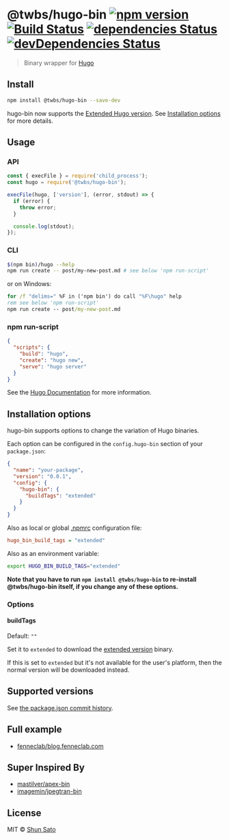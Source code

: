 # @twbs/hugo-bin [![npm version](https://img.shields.io/npm/v/@twbs/hugo-bin.svg)](https://www.npmjs.com/package/@twbs/hugo-bin) [![Build Status](https://github.com/twbs/hugo-bin/workflows/CI/badge.svg)](https://github.com/twbs/hugo-bin/actions?workflow=CI) [![dependencies Status](https://img.shields.io/david/twbs/hugo-bin.svg)](https://david-dm.org/twbs/hugo-bin) [![devDependencies Status](https://img.shields.io/david/dev/twbs/hugo-bin.svg)](https://david-dm.org/twbs/hugo-bin?type=dev)

> Binary wrapper for [Hugo](https://gohugo.io/)

## Install

```sh
npm install @twbs/hugo-bin --save-dev
```

hugo-bin now supports the [Extended Hugo version](https://github.com/gohugoio/hugo/releases/tag/v0.43). See [Installation options](#installation-options) for more details.

## Usage

### API

```js
const { execFile } = require('child_process');
const hugo = require('@twbs/hugo-bin');

execFile(hugo, ['version'], (error, stdout) => {
  if (error) {
    throw error;
  }

  console.log(stdout);
});
```

### CLI

```sh
$(npm bin)/hugo --help
npm run create -- post/my-new-post.md # see below 'npm run-script'
```

or on Windows:

```bat
for /f "delims=" %F in ('npm bin') do call "%F\hugo" help
rem see below 'npm run-script'
npm run create -- post/my-new-post.md
```

### npm run-script

```json
{
  "scripts": {
    "build": "hugo",
    "create": "hugo new",
    "serve": "hugo server"
  }
}
```

See the [Hugo Documentation](https://gohugo.io/) for more information.

## Installation options

hugo-bin supports options to change the variation of Hugo binaries.

Each option can be configured in the `config.hugo-bin` section of your `package.json`:

```json
{
  "name": "your-package",
  "version": "0.0.1",
  "config": {
    "hugo-bin": {
      "buildTags": "extended"
    }
  }
}
```

Also as local or global [.npmrc](https://docs.npmjs.com/files/npmrc) configuration file:

```ini
hugo_bin_build_tags = "extended"
```

Also as an environment variable:

```sh
export HUGO_BIN_BUILD_TAGS="extended"
```

**Note that you have to run `npm install @twbs/hugo-bin` to re-install @twbs/hugo-bin itself, if you change any of these options.**

### Options

#### buildTags

Default: `""`

Set it to `extended` to download the [extended version](https://github.com/gohugoio/hugo/releases/tag/v0.43) binary.

If this is set to `extended` but it's not available for the user's platform, then the normal version will be downloaded instead.

## Supported versions

See [the package.json commit history](https://github.com/fenneclab/hugo-bin/commits/master/package.json).

## Full example

- [fenneclab/blog.fenneclab.com](https://github.com/fenneclab/blog.fenneclab.com)

## Super Inspired By

- [mastilver/apex-bin](https://github.com/mastilver/apex-bin)
- [imagemin/jpegtran-bin](https://github.com/imagemin/jpegtran-bin)

## License

MIT © [Shun Sato](http://blog.fenneclab.com/)
